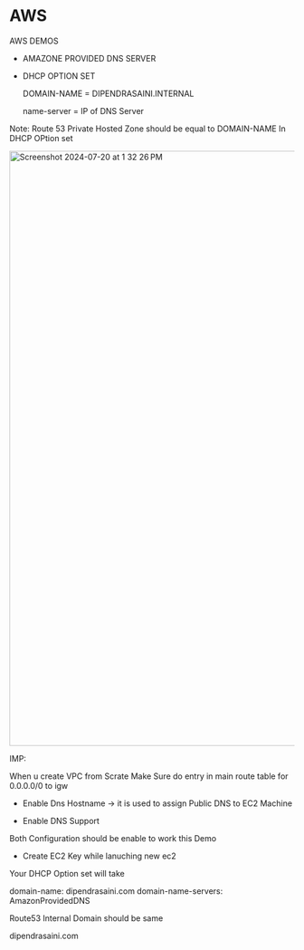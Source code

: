 # AWS
AWS DEMOS

* AMAZONE PROVIDED DNS SERVER

  
* DHCP OPTION SET

  DOMAIN-NAME = DIPENDRASAINI.INTERNAL

  name-server = IP of DNS Server 
  

Note: Route 53 Private Hosted Zone should be equal to DOMAIN-NAME In DHCP OPtion set

<img width="1051" alt="Screenshot 2024-07-20 at 1 32 26 PM" src="https://github.com/user-attachments/assets/ebb60847-00f1-4a79-99a0-459cc94298c2">


IMP:

When u create VPC from Scrate Make Sure do entry in main route table for 0.0.0.0/0 to igw 

* Enable Dns Hostname -> it is used to assign Public DNS to EC2 Machine

* Enable DNS Support

Both Configuration should be enable to work this Demo

* Create EC2 Key while lanuching new ec2

Your DHCP Option set will take 

domain-name: dipendrasaini.com
domain-name-servers: AmazonProvidedDNS


Route53 Internal Domain should be same 

 dipendrasaini.com

 

